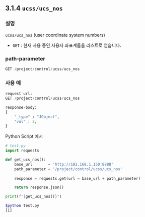 ## 3.1.4 `ucss/ucs_nos`

### 설명

`ucss/ucs_nos` (user coordinate system numbers)

- `GET` : 현재 사용 중인 사용자 좌표계들을 리스트로 얻습니다.

### path-parameter

```python
GET /project/control/ucss/ucs_nos
```

### 사용 예

```python
request url:
GET /project/control/ucss/ucs_nos

response-body:
{
	"_type" : "JObject",
    "val" : 2,
}
```

Python Script 예시

```python
# test.py
import requests

def get_ucs_nos():
    base_url       = 'http://192.168.1.150:8888'
    path_parameter = '/project/control/ucss/ucs_nos'
 
    response = requests.get(url = base_url + path_parameter)

    return response.json()

print(f"{get_ucs_nos()}")
```
```sh
$python test.py
[1]
```